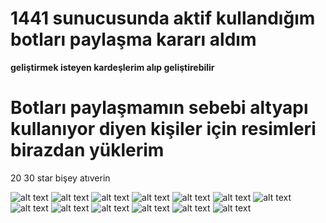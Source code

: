 # 1441 sunucusunda aktif kullandığım botları paylaşma kararı aldım
**geliştirmek isteyen kardeşlerim alıp geliştirebilir**
# Botları paylaşmamın sebebi altyapı kullanıyor diyen kişiler için resimleri birazdan yüklerim 
20 30 star bişey atıverin

![alt text](https://cdn.discordapp.com/attachments/995032465494265947/996088482491539537/unknown.png)
![alt text](https://cdn.discordapp.com/attachments/988144419079352401/996085342463610900/unknown.png)
![alt text](https://cdn.discordapp.com/attachments/988144419079352401/996085543790198794/unknown.png)
![alt text](https://cdn.discordapp.com/attachments/988144419079352401/996085805669945434/unknown.png)
![alt text](https://cdn.discordapp.com/attachments/988144419079352401/996085865073877032/unknown.png)
![alt text](https://cdn.discordapp.com/attachments/988144419079352401/996086064886321192/unknown.png)
![alt text](https://cdn.discordapp.com/attachments/988144419079352401/996086180267430008/unknown.png)
![alt text](https://cdn.discordapp.com/attachments/988144419079352401/996086225440088186/unknown.png)
![alt text](https://cdn.discordapp.com/attachments/988144419079352401/996086337851621417/unknown.png)
![alt text](https://cdn.discordapp.com/attachments/988144419079352401/996086417677615224/unknown.png)
![alt text](https://cdn.discordapp.com/attachments/988144419079352401/996086494060097656/unknown.png)
![alt text](https://cdn.discordapp.com/attachments/988144419079352401/996086562494357554/unknown.png)
![alt text](https://cdn.discordapp.com/attachments/988144419079352401/996086776089284700/unknown.png)
